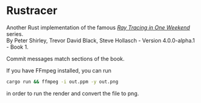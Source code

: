 # Rustracer
Another Rust implementation of the famous [_Ray Tracing in One Weekend_](https://raytracing.github.io/books/RayTracingInOneWeekend.html) series.  
By Peter Shirley, Trevor David Black, Steve Hollasch - Version 4.0.0-alpha.1 - Book 1.

Commit messages match sections of the book.

If you have FFmpeg installed, you can run
``` bash
cargo run && ffmpeg -i out.ppm -y out.png
```
in order to run the render and convert the file to png.
